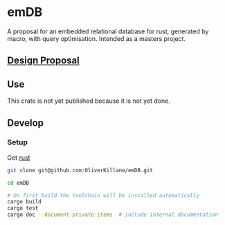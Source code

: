 # emDB

A proposal for an embedded relational database for rust, generated by macro, with query optimisation. Intended as a masters project.

## [Design Proposal](./docs/)

## Use

This crate is not yet published because it is not yet done.

## Develop

### Setup

Get [rust](https://www.rust-lang.org/)

```bash
git clone git@github.com:OliverKillane/emDB.git

cd emDB

# On first build the toolchain will be installed automatically
cargo build
cargo test
cargo doc --document-private-items  # include internal documentation
```
